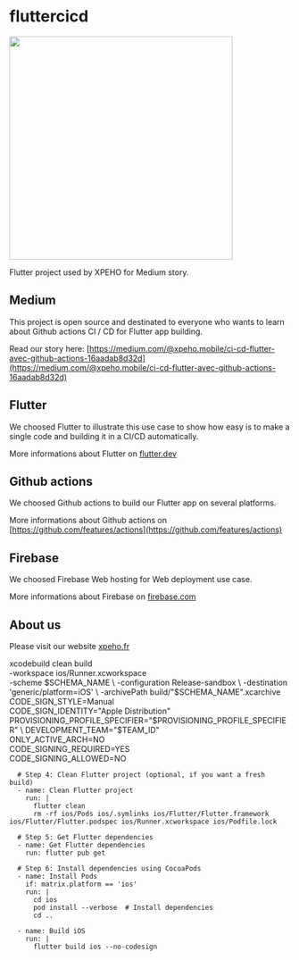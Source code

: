 # fluttercicd

<img src="docs/static/images/header.png" height="400" />

Flutter project used by XPEHO for Medium story.

## Medium

This project is open source and destinated to everyone who wants to learn about Github actions CI / CD for Flutter app building.

Read our story here: [https://medium.com/@xpeho.mobile/ci-cd-flutter-avec-github-actions-16aadab8d32d](https://medium.com/@xpeho.mobile/ci-cd-flutter-avec-github-actions-16aadab8d32d)

## Flutter

We choosed Flutter to illustrate this use case to show how easy is to make a single code and building it in a CI/CD automatically.

More informations about Flutter on [flutter.dev](https://www.flutter.dev/)

## Github actions

We choosed Github actions to build our Flutter app on several platforms.

More informations about Github actions on [https://github.com/features/actions](https://github.com/features/actions)

## Firebase

We choosed Firebase Web hosting for Web deployment use case.

More informations about Firebase on [firebase.com](https://www.firebase.com)

## About us

Please visit our website [xpeho.fr](https://www.xpeho.fr/)

[//]: # (apple_account=$&#40;jq -r '.flavors["${{ matrix.flavor }}"].apple_account' flavors.json&#41;)

[//]: # (echo "$apple_account" > apple_account.json)

[//]: # (cat apple_account.json)

xcodebuild clean build \
-workspace ios/Runner.xcworkspace \
-scheme $SCHEMA_NAME \
-configuration Release-sandbox \
-destination 'generic/platform=iOS' \
-archivePath build/"$SCHEMA_NAME".xcarchive \
CODE_SIGN_STYLE=Manual \
CODE_SIGN_IDENTITY="Apple Distribution" \
PROVISIONING_PROFILE_SPECIFIER="$PROVISIONING_PROFILE_SPECIFIER" \
DEVELOPMENT_TEAM="$TEAM_ID" \
ONLY_ACTIVE_ARCH=NO \
CODE_SIGNING_REQUIRED=YES \
CODE_SIGNING_ALLOWED=NO

      # Step 4: Clean Flutter project (optional, if you want a fresh build)
      - name: Clean Flutter project
        run: |
          flutter clean
          rm -rf ios/Pods ios/.symlinks ios/Flutter/Flutter.framework ios/Flutter/Flutter.podspec ios/Runner.xcworkspace ios/Podfile.lock

      # Step 5: Get Flutter dependencies
      - name: Get Flutter dependencies
        run: flutter pub get

      # Step 6: Install dependencies using CocoaPods
      - name: Install Pods
        if: matrix.platform == 'ios'
        run: |
          cd ios
          pod install --verbose  # Install dependencies
          cd ..

      - name: Build iOS
        run: |
          flutter build ios --no-codesign